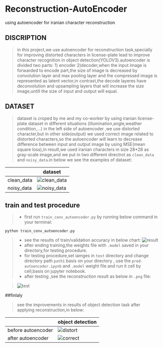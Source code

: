 # Reconstruction-AutoEncoder
using autoencoder for iranian character reconstruction

## DISCRIPTION
> in this project,we use autoencoder for reconstruction task,specially for improving distorted characters in license-plate lead to improve character recognition in object detection(YOLOV3).autoencoder is divided two parts: 1) encoder 2)decoder,when the input image is forwarded to encode part,the size of image is decreased by convolution layer and max pooling layer and the compressed image is represented as latent vector,in contrast,the decode layeres have deconvolution and upsampling layers that will increase the size image,untill the size of input and output will equal.

## DATASET
> dataset is croped by me and my co-worker by using iranian license-plate dataset in different situations (illumination,angle,weather condition,...) in the left side of autoencoder ,we use distorted character,but in other side(output) we used correct image related to distorted characters,so the autoencoder will learn to decrease difference between input and output image by using MSE(mean square loss),in result,we used iranian characters in size 28*28 as gray-scale image,and we put in two different directrot as `clean_data` and `noisy_data`.in below we see the examples of dataset:

|              | dataset | 
| -----------  | -------- | 
| clean_data   | ![clean_data](https://user-images.githubusercontent.com/53394692/111038670-8723ab80-843f-11eb-98dc-c8dfc762a406.PNG) | 
| noisy_data   |  ![noisy_data](https://user-images.githubusercontent.com/53394692/111038687-9c98d580-843f-11eb-80f6-f3d519483db2.PNG) | 

## train and test procedure
> * first run `train_conv_autoencoder.py` by running below command in your terminal:
 ```
python train_conv_autoencoder.py
 ``` 
> * see the results of train/validation accuracy in below chart:
![result](https://user-images.githubusercontent.com/53394692/111039583-0ca95a80-8444-11eb-873e-9607e24b86f3.png)
> * after ending training,the weights file with `.model` saved in your directory,for testing procedure.
> * for testing procedure,set iamges in `test` directory and change directory path `path1` basis on your directory , use the `pred-autoencoder.ipynb` and `.model` weight file and run it cell by cell,basis on jupyter notebook.
> * after testing ,see the reconstruction result as below in `.png` file:

> ![test](https://user-images.githubusercontent.com/53394692/111040017-614dd500-8446-11eb-8d9d-883ee4ba9aa8.PNG)

##finlaly
> see the improvements in results of object detection task after applying reconstruction,in below:

|              | object detection | 
| -----------  | -------- | 
| before autoencoder   | ![distort](https://user-images.githubusercontent.com/53394692/111040676-66605380-8449-11eb-955c-d3aacf3119f8.PNG) | 
| after autoencoder   |  ![correct](https://user-images.githubusercontent.com/53394692/111040687-75470600-8449-11eb-8f8d-97ffa1aeff9c.PNG) | 

